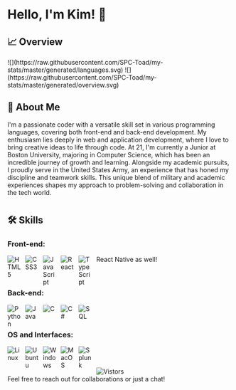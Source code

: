 # Hello, I'm Kim! 👋

## 📈 Overview
<p>
  ![](https://raw.githubusercontent.com/SPC-Toad/my-stats/master/generated/languages.svg)
  ![](https://raw.githubusercontent.com/SPC-Toad/my-stats/master/generated/overview.svg)
</p>

## 🚀 About Me
I'm a passionate coder with a versatile skill set in various programming languages, covering both front-end and back-end development. My enthusiasm lies deeply in web and application development, where I love to bring creative ideas to life through code. At 21, I'm currently a Junior at Boston University, majoring in Computer Science, which has been an incredible journey of growth and learning. Alongside my academic pursuits, I proudly serve in the United States Army, an experience that has honed my discipline and teamwork skills. This unique blend of military and academic experiences shapes my approach to problem-solving and collaboration in the tech world.

#

## 🛠 Skills
### Front-end:

  <img align="left" alt="HTML5" width="30px" style="padding-right:10px;" src="https://cdn.jsdelivr.net/gh/devicons/devicon@latest/icons/html5/html5-original.svg" />
  <img align="left" alt="CSS3" width="30px" style="padding-right:10px;" src="https://cdn.jsdelivr.net/gh/devicons/devicon@latest/icons/css3/css3-original.svg" />
  <img align="left" alt="JavaScript" width="30px" style="padding-right:10px;" src="https://cdn.jsdelivr.net/gh/devicons/devicon@latest/icons/javascript/javascript-original.svg" />
  <img align="left" alt="React" width="30px" style="padding-right:10px;" src="https://cdn.jsdelivr.net/gh/devicons/devicon@latest/icons/react/react-original.svg" />
  <img align="left" alt="TypeScript" width="30px" style="padding-right:10px;" src="https://cdn.jsdelivr.net/gh/devicons/devicon@latest/icons/typescript/typescript-original.svg" />
  <div>React Native as well!</div>
  <br /><br />

### Back-end:
<img align="left" alt="Python" width="30px" style="padding-right:10px;" src="https://cdn.jsdelivr.net/gh/devicons/devicon@latest/icons/python/python-original.svg" />
<img align="left" alt="Java" width="30px" style="padding-right:10px;" src="https://cdn.jsdelivr.net/gh/devicons/devicon@latest/icons/java/java-original.svg" />
<img align="left" alt="C" width="30px" style="padding-right:10px;" src="https://cdn.jsdelivr.net/gh/devicons/devicon@latest/icons/c/c-original.svg" />
<img align="left" alt="C#" width="30px" style="padding-right:10px;" src="https://cdn.jsdelivr.net/gh/devicons/devicon@latest/icons/csharp/csharp-original.svg" />
<img align="left" alt="SQL" width="30px" style="padding-right:10px;" src="https://cdn.jsdelivr.net/gh/devicons/devicon@latest/icons/azuresqldatabase/azuresqldatabase-original.svg" />
<br /><br />

### OS and Interfaces:
<img align="left" alt="Linux" width="30px" style="padding-right:10px;" src="https://cdn.jsdelivr.net/gh/devicons/devicon@latest/icons/linux/linux-original.svg" />
<img align="left" alt="Ubuntu" width="30px" style="padding-right:10px;" src="https://cdn.jsdelivr.net/gh/devicons/devicon@latest/icons/ubuntu/ubuntu-original-wordmark.svg" />
<img align="left" alt="Windows" width="30px" style="padding-right:10px;" src="https://cdn.jsdelivr.net/gh/devicons/devicon@latest/icons/windows8/windows8-original.svg" />
<img align="left" alt="MacOS" width="30px" style="padding-right:10px;" src="https://cdn.jsdelivr.net/gh/devicons/devicon@latest/icons/apple/apple-original.svg" />
<img align="left" alt="Splunk" width="30px" style="padding-right:10px;" src="https://cdn.jsdelivr.net/gh/devicons/devicon@latest/icons/splunk/splunk-original-wordmark.svg" />
<br /><br />

![Vistors](https://komarev.com/ghpvc/?username=SPC-Toad&style=for-the-badge)
<br />
Feel free to reach out for collaborations or just a chat!
